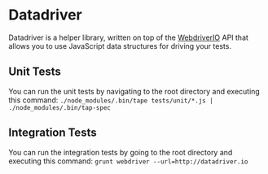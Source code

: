 # Datadriver

Datadriver is a helper library, written on top of the [WebdriverIO](http://webdriver.io) API that allows you to use
JavaScript data structures for driving your tests.

## Unit Tests

You can run the unit tests by navigating to the root directory and executing this command:
`./node_modules/.bin/tape tests/unit/*.js | ./node_modules/.bin/tap-spec`

## Integration Tests

You can run the integration tests by going to the root directory and executing this command:
`grunt webdriver --url=http://datadriver.io`